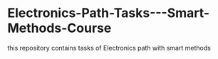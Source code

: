 # Electronics-Path-Tasks---Smart-Methods-Course
this repository contains tasks of Electronics path with smart methods
